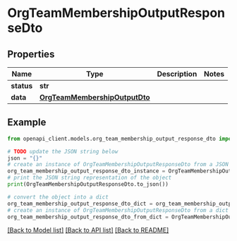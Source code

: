 # OrgTeamMembershipOutputResponseDto


## Properties

Name | Type | Description | Notes
------------ | ------------- | ------------- | -------------
**status** | **str** |  | 
**data** | [**OrgTeamMembershipOutputDto**](OrgTeamMembershipOutputDto.md) |  | 

## Example

```python
from openapi_client.models.org_team_membership_output_response_dto import OrgTeamMembershipOutputResponseDto

# TODO update the JSON string below
json = "{}"
# create an instance of OrgTeamMembershipOutputResponseDto from a JSON string
org_team_membership_output_response_dto_instance = OrgTeamMembershipOutputResponseDto.from_json(json)
# print the JSON string representation of the object
print(OrgTeamMembershipOutputResponseDto.to_json())

# convert the object into a dict
org_team_membership_output_response_dto_dict = org_team_membership_output_response_dto_instance.to_dict()
# create an instance of OrgTeamMembershipOutputResponseDto from a dict
org_team_membership_output_response_dto_from_dict = OrgTeamMembershipOutputResponseDto.from_dict(org_team_membership_output_response_dto_dict)
```
[[Back to Model list]](../README.md#documentation-for-models) [[Back to API list]](../README.md#documentation-for-api-endpoints) [[Back to README]](../README.md)



